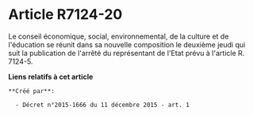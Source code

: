 # Article R7124-20

Le conseil économique, social, environnemental, de la culture et de l'éducation se réunit dans sa nouvelle composition le
deuxième jeudi qui suit la publication de l'arrêté du représentant de l'Etat prévu à l'article R. 7124-5.

**Liens relatifs à cet article**

	**Créé par**:

	  - Décret n°2015-1666 du 11 décembre 2015 - art. 1
